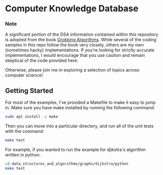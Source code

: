 # Computer Knowledge Database

### Note
A significant portion of the DSA information contained within this repository is adopted from the book [Grokking Algorithms](https://github.com/egonSchiele/grokking_algorithms).
While several of the coding samples in this repo follow the book very closely, others are my own (sometimes hacky) implementations.
If you're looking for strictly accurate implementations, I would encourage that you use caution and remain skeptical of the code provided here.

Otherwise, please join me in exploring a selection of topics across computer science! 

## Getting Started

For most of the examples, I've provided a Makefile to make it easy to jump in.
Make sure you have make installed by running the following command:
```bash
sudo apt install -y make
```

Then you can move into a particular directory, and run all of the unit tests with the command:
```bash
make test
```

For example, if you wanted to run the example for djikstra's algorithm written in python:
```bash
cd data_structures_and_algorithms/graphs/dijkstra/python
make test
```


